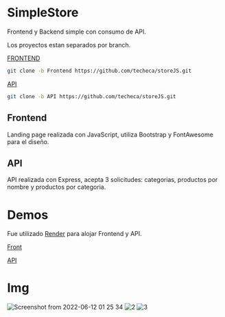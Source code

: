 # SimpleStore
Frontend y Backend simple con consumo de API.

Los proyectos estan separados por branch.

[FRONTEND](https://github.com/techeca/storeJS/tree/Frontend)
```bash
git clone -b Frontend https://github.com/techeca/storeJS.git
``` 
[API](https://github.com/techeca/storeJS/tree/API)
```bash
git clone -b API https://github.com/techeca/storeJS.git
````

## Frontend
Landing page realizada con JavaScript, utiliza Bootstrap y FontAwesome para el diseño.

## API
API realizada con Express, acepta 3 solicitudes: categorias, productos por nombre y productos por categoria.

# Demos

Fue utilizado [Render](https://render.com) para alojar Frontend y API. 

[Front](https://frontend-tn1v.onrender.com)

[API](https://simple-store.onrender.com)

# Img

![Screenshot from 2022-06-12 01 25 34](https://user-images.githubusercontent.com/53408118/173217082-7551629d-dd13-49a9-b444-3643e82a73c5.png)
![2](https://user-images.githubusercontent.com/53408118/172822106-ad41e86e-508b-4ddd-902d-45bbf3a6d531.PNG)
![3](https://user-images.githubusercontent.com/53408118/173252441-0d22611c-59f5-4d29-ba14-fb2a0287940a.PNG)
